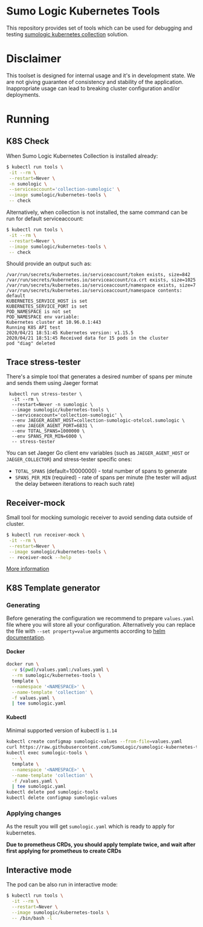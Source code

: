 # Sumo Logic Kubernetes Tools
This repository provides set of tools which can be used for debugging and testing [sumologic kubernetes collection](https://github.com/SumoLogic/sumologic-kubernetes-collection/) solution.

# Disclaimer
This toolset is designed for internal usage and it's in development state. We are not giving guarantee of consistency and stability of the application. Inappropriate usage can lead to breaking cluster configuration and/or deployments.

# Running

## K8S Check

When Sumo Logic Kubernetes Collection is installed already:

```bash
$ kubectl run tools \
 -it --rm \
 --restart=Never \
 -n sumologic \
 --serviceaccount='collection-sumologic' \
 --image sumologic/kubernetes-tools \
 -- check
```

Alternatively, when collection is not installed, the same command can be run for default serviceaccount:

```bash
$ kubectl run tools \
 -it --rm \
 --restart=Never \
 --image sumologic/kubernetes-tools \
 -- check
```

Should provide an output such as:

```
/var/run/secrets/kubernetes.io/serviceaccount/token exists, size=842
/var/run/secrets/kubernetes.io/serviceaccount/ca.crt exists, size=1025
/var/run/secrets/kubernetes.io/serviceaccount/namespace exists, size=7
/var/run/secrets/kubernetes.io/serviceaccount/namespace contents: default
KUBERNETES_SERVICE_HOST is set
KUBERNETES_SERVICE_PORT is set
POD_NAMESPACE is not set
POD_NAMESPACE env variable:
Kubernetes cluster at 10.96.0.1:443
Running K8S API test
2020/04/21 18:51:45 Kubernetes version: v1.15.5
2020/04/21 18:51:45 Received data for 15 pods in the cluster
pod "diag" deleted
```

## Trace stress-tester

There's a simple tool that generates a desired number of spans per minute and sends them using Jaeger format

```
 kubectl run stress-tester \
  -it --rm \
  --restart=Never -n sumologic \
  --image sumologic/kubernetes-tools \
  --serviceaccount='collection-sumologic' \
  --env JAEGER_AGENT_HOST=collection-sumologic-otelcol.sumologic \
  --env JAEGER_AGENT_PORT=6831 \
  --env TOTAL_SPANS=1000000 \
  --env SPANS_PER_MIN=6000 \
  -- stress-tester
```

You can set Jaeger Go client env variables (such as `JAEGER_AGENT_HOST` or `JAEGER_COLLECTOR`) and stress-tester specific ones:

* `TOTAL_SPANS` (default=10000000) - total number of spans to generate
* `SPANS_PER_MIN` (required) - rate of spans per minute (the tester will adjust the delay between iterations to reach such rate)

## Receiver-mock

Small tool for mocking sumologic receiver to avoid sending data outside of cluster.

```bash
$ kubectl run receiver-mock \
 -it --rm \
 --restart=Never \
 --image sumologic/kubernetes-tools \
 -- receiver-mock --help
```

[More information](src/rust/receiver-mock/README.md)

## K8S Template generator

### Generating

Before generating the configuration we recommend to prepare `values.yaml` file where you will store all your configuration.
Alternatively you can replace the file with `--set property=value` arguments according to [helm documentation](https://helm.sh/docs/intro/using_helm/).

#### Docker

```bash
docker run \
  -v $(pwd)/values.yaml:/values.yaml \
  --rm sumologic/kubernetes-tools \
  template \
  --namespace '<NAMESPACE>' \
  --name-template 'collection' \
  -f values.yaml \
  | tee sumologic.yaml
```

#### Kubectl

Minimal supported version of kubectl is `1.14`

```bash
kubectl create configmap sumologic-values --from-file=values.yaml
curl https://raw.githubusercontent.com/SumoLogic/sumologic-kubernetes-tools/master/src/k8s/tools-pod.yaml -s | kubectl apply -f -
kubectl exec sumologic-tools \
  -- \
  template \
  --namespace '<NAMESPACE>' \
  --name-template 'collection' \
  -f /values.yaml \
  | tee sumologic.yaml
kubectl delete pod sumologic-tools
kubectl delete configmap sumologic-values
```

### Applying changes

As the result you will get `sumologic.yaml` which is ready to apply for kubernetes.

**Due to prometheus CRDs, you should apply template twice,
and wait after first applying for prometheus to create CRDs**

## Interactive mode

The pod can be also run in interactive mode:

```bash
$ kubectl run tools \
  -it --rm \
  --restart=Never \
  --image sumologic/kubernetes-tools \
  -- /bin/bash -l
```
